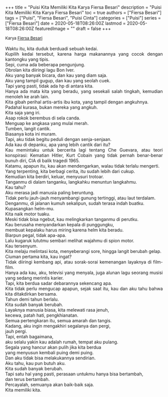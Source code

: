 +++
title = "Puisi Kita Memiliki Kita Karya Fiersa Besari"
description = "Puisi Kita Memiliki Kita Karya Fiersa Besari"
toc = true
authors = ["Fiersa Besari"]
tags = ["Puisi", "Fiersa Besari", "Puisi Cinta"]
categories = ["Puisi"]
series = ["Fiersa Besari"]
date = 2020-05-18T08:26:00Z
lastmod = 2020-05-18T08:26:00Z
featuredImage = ""
draft = false
+++

<div style="text-align: justify;">
<div style="font-size: small;">Karya <a href="/authors/fiersa-besari/" target="_blank">Fiersa Besari</a></div><br />
Waktu itu, kita duduk berduadi sebuah kedai.<br />
Kupilih kedai tersebut, karena harga makanannya yang cocok dengan kantongku yang tipis.<br />
Sepi, cuma ada beberapa pengunjung.<br />
Obrolan kita diiringi lagu Bon Iver.<br />
Aku yang banyak bicara, dan kau yang diam saja.<br />
Aku yang tampil gugup, dan kau yang seolah cuek.<br />
Tapi yang pasti, tidak ada hp di antara kita.<br />
Hanya ada mata kita yang beradu, yang sesekali salah tingkah, kemudian menoleh ke arah lain.<br />
Kita gibah perihal artis-artis ibu kota, yang tampil dengan angkuhnya.<br />
Padahal kurasa, bukan mereka yang angkuh.<br />
Kita saja yang iri.<br />
Asap rokok berembus di sela canda.<br />
Menguap ke angkasa yang mulai merah.<br />
Tumben, langit cantik.<br />
Biasanya kota ini muram.<br />
Tapi, aku tidak begitu peduli dengan senja-senjaan.<br />
Ada kau di depanku, apa yang lebih cantik dari itu?<br />
Kau memintaku untuk bercerita lagi tentang Che Guevara, atau teori konspirasi: Kematian Hitler, Kurt Cobain yang tidak pernah benar-benar bunuh diri, CIA di balik tragedi 1965.<br />
Katamu, apapun itu, kau akan mendengarkan, walau tidak terlalu mengerti.<br />
Yang terpenting, kita berbagi cerita, itu sudah lebih dari cukup.<br />
Kemudian kita berdiri, keluar, menyusuri trotoar.<br />
Tanganmu di dalam tanganku, langkahku menuntun langkahmu.<br />
Kau tahu?<br />
Aku merasa jadi manusia paling beruntung.<br />
Tidak perlu jauh-jauh menyambangi gunung tertinggi, atau laut terdalam.<br />
Denganmu, di jalanan kumuh sekalipun, sudah terasa indah buatku.<br />
Kupasangkan helm-mu.<br />
Kita naik motor tuaku.<br />
Meski tidak bisa ngebut, kau melingkarkan tanganmu di perutku.<br />
Kau berusaha menyandarkan kepala di punggungku,<br />
membuat kepalaku harus miring karena helm kita beradu.<br />
Biarpun pegal, tidak apa-apa.<br />
Lalu kugaruk lututmu sembari melihat wajahmu di spion motor.<br />
Kau tersenyum.<br />
Kita melaju melintasi kota, menyeberangi sore, hingga langit berubah gelap.<br />
Ciuman pertama kita, kau ingat?<br />
Tidak diiringi kembang api, atau sorak-sorai kemenangan layaknya di film-film.<br />
Hanya ada kau, aku, televisi yang menyala, juga alunan lagu seorang musisi yang sedang merintis karier.<br />
Tapi, kita berdua sadar debarannya sekencang apa.<br />
Kita tidak perlu mengucap apapun, sejak saat itu, kau dan aku tahu bahwa kita ditakdirkan bersama.<br />
Tahun demi tahun berlalu.<br />
Kita sudah banyak berubah.<br />
Layaknya manusia biasa, kita melewati rasa jenuh,<br />
kecewa, patah hati, pengkhianatan.<br />
Semua pertengkaran itu, semua amarah dan tangis.<br />
Kadang, aku ingin mengakhiri segalanya dan pergi,<br />
jauh pergi.<br />
Tapi, entah bagaimana,<br />
aku selalu yakin kau adalah rumah, tempat aku pulang.<br />
Segala yang hancur akan pulih jika kita berdua<br />
yang menyusun kembali puing demi puing.<br />
Dan aku tidak bisa melakukannya sendirian.<br />
Aku tahu, kau pun butuh aku.<br />
Kita sudah banyak berubah.<br />
Tapi satu hal yang pasti, perasaan untukmu hanya bisa bertambah,<br />
dan terus bertambah.<br />
Percayalah, semuanya akan baik-baik saja.<br />
Kita memiliki kita.</div>
